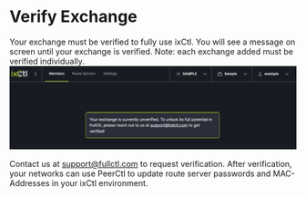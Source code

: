 # Verify Exchange

Your exchange must be verified to fully use ixCtl. You will see a message on screen until your exchange is verified. Note: each exchange added must be verified individually.
   ![](img/verifyexchange.png)
   
Contact us at support@fullctl.com to request verification. After verification, your networks can use PeerCtl to update route server passwords and MAC-Addresses in your ixCtl environment.
